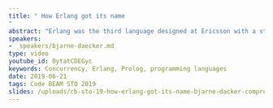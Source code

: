 ```yaml
---
title: " How Erlang got its name
"
abstract: "Erlang was the third language designed at Ericsson with a structure of modules, processes and process communication in the tradition of Modula. Modula had been designed by Niklaus Wirth the inventor also of Pascal. This talk will discuss the large scale international efforts in the 1980’s to create a standard systems programming language."
speakers:
- _speakers/bjarne-daecker.md
type: video
youtube_id: 0ytatCDEGyc
keywords: Concurrency, Erlang, Prolog, programming languages
date: 2019-06-21
tags: Code BEAM STO 2019
slides: /uploads/cb-sto-19-how-erlang-got-its-name-bjarne-dacker-compressed-1.pdf
---
```

